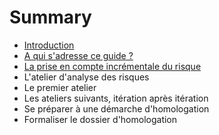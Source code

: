 # Summary

* [Introduction](README.md)
* [A qui s'adresse ce guide ?](a-qui-sadresse-ce-guide.md)
* [La prise en compte incrémentale du risque](la-prise-en-compte-incrementale-du-risque.md)
* L'atelier d'analyse des risques
* Le premier atelier
* Les ateliers suivants, itération après itération
* Se préparer à une démarche d'homologation
* Formaliser le dossier d'homologation

